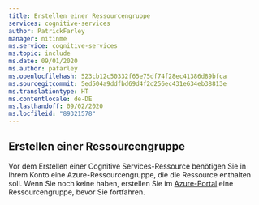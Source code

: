 ```yaml
---
title: Erstellen einer Ressourcengruppe
services: cognitive-services
author: PatrickFarley
manager: nitinme
ms.service: cognitive-services
ms.topic: include
ms.date: 09/01/2020
ms.author: pafarley
ms.openlocfilehash: 523cb12c50332f65e75df74f28ec41386d89bfca
ms.sourcegitcommit: 5ed504a9ddfbd69d4f2d256ec431e634eb38813e
ms.translationtype: HT
ms.contentlocale: de-DE
ms.lasthandoff: 09/02/2020
ms.locfileid: "89321578"
---
```

## <a name="create-a-resource-group"></a>Erstellen einer Ressourcengruppe

Vor dem Erstellen einer Cognitive Services-Ressource benötigen Sie in Ihrem Konto eine Azure-Ressourcengruppe, die die Ressource enthalten soll. Wenn Sie noch keine haben, erstellen Sie im [Azure-Portal](https://ms.portal.azure.com/) eine Ressourcengruppe, bevor Sie fortfahren.